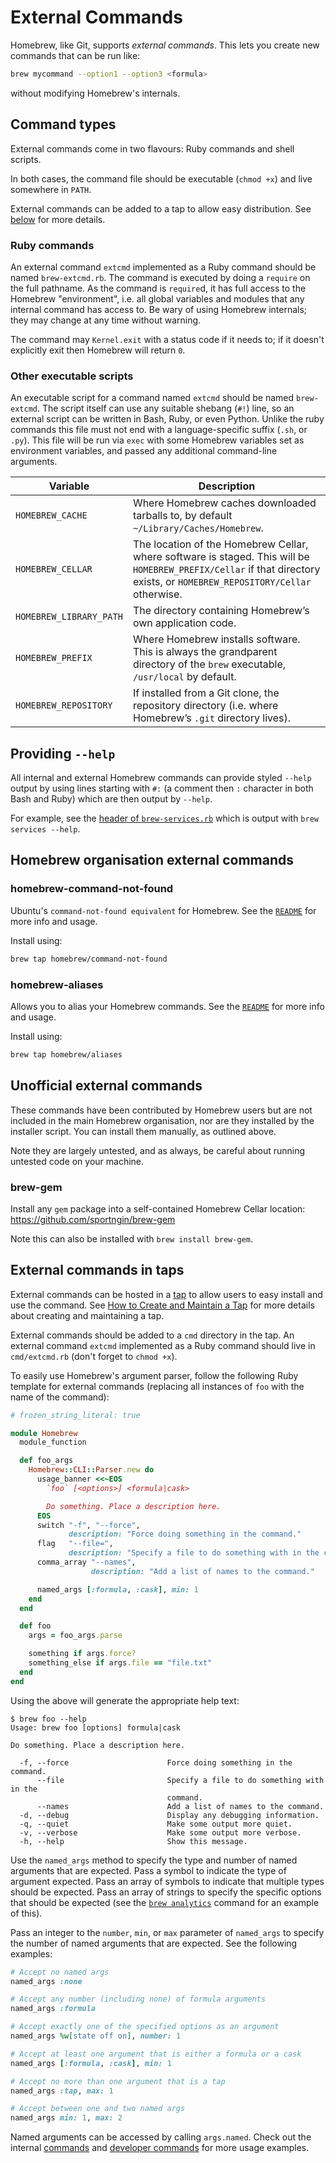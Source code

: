 # External Commands

Homebrew, like Git, supports *external commands*. This lets you create new commands that can be run like:

```sh
brew mycommand --option1 --option3 <formula>
```

without modifying Homebrew's internals.

## Command types
External commands come in two flavours: Ruby commands and shell scripts.

In both cases, the command file should be executable (`chmod +x`) and live somewhere in `PATH`.

External commands can be added to a tap to allow easy distribution. See [below](#external-commands-in-taps) for more details.

### Ruby commands
An external command `extcmd` implemented as a Ruby command should be named `brew-extcmd.rb`. The command is executed by doing a `require` on the full pathname. As the command is `require`d, it has full access to the Homebrew "environment", i.e. all global variables and modules that any internal command has access to. Be wary of using Homebrew internals; they may change at any time without warning.

The command may `Kernel.exit` with a status code if it needs to; if it doesn't explicitly exit then Homebrew will return `0`.

### Other executable scripts
An executable script for a command named `extcmd` should be named `brew-extcmd`. The script itself can use any suitable shebang (`#!`) line, so an external script can be written in Bash, Ruby, or even Python. Unlike the ruby commands this file must not end with a language-specific suffix (`.sh`, or `.py`). This file will be run via `exec` with some Homebrew variables set as environment variables, and passed any additional command-line arguments.

| Variable               | Description                                                                                                                                                                 |
|------------------------|-----------------------------------------------------------------------------------------------------------------------------------------------------------------------------|
| `HOMEBREW_CACHE`       | Where Homebrew caches downloaded tarballs to, by default `~/Library/Caches/Homebrew`.                                                                                       |
| `HOMEBREW_CELLAR`      | The location of the Homebrew Cellar, where software is staged. This will be `HOMEBREW_PREFIX/Cellar` if that directory exists, or `HOMEBREW_REPOSITORY/Cellar` otherwise.   |
| `HOMEBREW_LIBRARY_PATH`| The directory containing Homebrew’s own application code.                                                                                                                   |
| `HOMEBREW_PREFIX`      | Where Homebrew installs software. This is always the grandparent directory of the `brew` executable, `/usr/local` by default.                                               |
| `HOMEBREW_REPOSITORY`  | If installed from a Git clone, the repository directory (i.e. where Homebrew’s `.git` directory lives).                                                                       |

## Providing `--help`

All internal and external Homebrew commands can provide styled `--help` output by using lines starting with `#:` (a comment then `:` character in both Bash and Ruby) which are then output by `--help`.

For example, see the [header of `brew-services.rb`](https://github.com/Homebrew/homebrew-services/blob/a58a1fe9145de4e50e1cbfb5b0e8a30087826393/cmd/brew-services.rb#L1-L23) which is output with `brew services --help`.

## Homebrew organisation external commands

### homebrew-command-not-found
Ubuntu's `command-not-found equivalent` for Homebrew.
See the [`README`](https://github.com/Homebrew/homebrew-command-not-found/blob/HEAD/README.md) for more info and usage.

Install using:

```sh
brew tap homebrew/command-not-found
```

### homebrew-aliases
Allows you to alias your Homebrew commands.
See the [`README`](https://github.com/Homebrew/homebrew-aliases/blob/HEAD/README.md) for more info and usage.

Install using:

```sh
brew tap homebrew/aliases
```

## Unofficial external commands
These commands have been contributed by Homebrew users but are not included in the main Homebrew organisation, nor are they installed by the installer script. You can install them manually, as outlined above.

Note they are largely untested, and as always, be careful about running untested code on your machine.

### brew-gem
Install any `gem` package into a self-contained Homebrew Cellar location: <https://github.com/sportngin/brew-gem>

Note this can also be installed with `brew install brew-gem`.

## External commands in taps
External commands can be hosted in a [tap](Taps.md) to allow users to easy install and use the command. See [How to Create and Maintain a Tap](How-to-Create-and-Maintain-a-Tap.md) for more details about creating and maintaining a tap.

External commands should be added to a `cmd` directory in the tap. An external command `extcmd` implemented as a Ruby command should live in `cmd/extcmd.rb` (don't forget to `chmod +x`).

To easily use Homebrew's argument parser, follow the following Ruby template for external commands (replacing all instances of `foo` with the name of the command):

```ruby
# frozen_string_literal: true

module Homebrew
  module_function

  def foo_args
    Homebrew::CLI::Parser.new do
      usage_banner <<~EOS
        `foo` [<options>] <formula|cask>

        Do something. Place a description here.
      EOS
      switch "-f", "--force",
             description: "Force doing something in the command."
      flag   "--file=",
             description: "Specify a file to do something with in the command."
      comma_array "--names",
                  description: "Add a list of names to the command."

      named_args [:formula, :cask], min: 1
    end
  end

  def foo
    args = foo_args.parse

    something if args.force?
    something_else if args.file == "file.txt"
  end
end
```

Using the above will generate the appropriate help text:

```console
$ brew foo --help
Usage: brew foo [options] formula|cask

Do something. Place a description here.

  -f, --force                      Force doing something in the command.
      --file                       Specify a file to do something with in the
                                   command.
      --names                      Add a list of names to the command.
  -d, --debug                      Display any debugging information.
  -q, --quiet                      Make some output more quiet.
  -v, --verbose                    Make some output more verbose.
  -h, --help                       Show this message.
```

Use the `named_args` method to specify the type and number of named arguments that are expected. Pass a symbol to indicate the type of argument expected. Pass an array of symbols to indicate that multiple types should be expected. Pass an array of strings to specify the specific options that should be expected (see the [`brew analytics`](https://github.com/Homebrew/brew/blob/HEAD/Library/Homebrew/cmd/analytics.rb) command for an example of this).

Pass an integer to the `number`, `min`, or `max` parameter of `named_args` to specify the number of named arguments that are expected. See the following examples:

```ruby
# Accept no named args
named_args :none

# Accept any number (including none) of formula arguments
named_args :formula

# Accept exactly one of the specified options as an argument
named_args %w[state off on], number: 1

# Accept at least one argument that is either a formula or a cask
named_args [:formula, :cask], min: 1

# Accept no more than one argument that is a tap
named_args :tap, max: 1

# Accept between one and two named args
named_args min: 1, max: 2
```

Named arguments can be accessed by calling `args.named`. Check out the internal [commands](https://github.com/Homebrew/brew/tree/HEAD/Library/Homebrew/cmd) and [developer commands](https://github.com/Homebrew/brew/tree/HEAD/Library/Homebrew/dev-cmd) for more usage examples.

